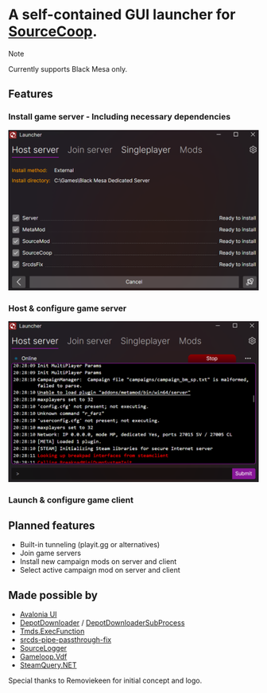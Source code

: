 
# A self-contained GUI launcher for [SourceCoop](https://github.com/ampreeT/SourceCoop).

> [!NOTE]
> Currently supports Black Mesa only.

## Features
### Install game server - Including necessary dependencies
<img src=".github/img/scl-installserver.png" width="700">

### Host & configure game server
<img src=".github/img/scl-hostserver.png" width="700">

### Launch & configure game client

## Planned features
- Built-in tunneling (playit.gg or alternatives)
- Join game servers
- Install new campaign mods on server and client
- Select active campaign mod on server and client

## Made possible by
- [Avalonia UI](https://avaloniaui.net/)
- [DepotDownloader](https://github.com/SteamRE/DepotDownloader) / [DepotDownloaderSubProcess](https://github.com/Alienmario/DepotDownloaderSubProcess)
- [Tmds.ExecFunction](https://github.com/tmds/Tmds.ExecFunction)
- [srcds-pipe-passthrough-fix](https://github.com/tsuza/srcds-pipe-passthrough-fix)
- [SourceLogger](https://github.com/LukWebsForge/SourceLogger)
- [Gameloop.Vdf](https://github.com/shravan2x/Gameloop.Vdf)
- [SteamQuery.NET](https://github.com/cemahseri/SteamQuery.NET)

Special thanks to Removiekeen for initial concept and logo.